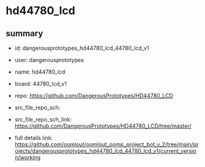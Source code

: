 # hd44780_lcd
 
## summary 
* id: dangerousprototypes_hd44780_lcd_44780_lcd_v1
* user: dangerousprototypes
* name: hd44780_lcd
* board: 44780_lcd_v1
* repo: https://github.com/DangerousPrototypes/HD44780_LCD



* src_file_repo_sch: 
* src_file_repo_sch_link: https://github.com/DangerousPrototypes/HD44780_LCD/tree/master/
* full details link: https://github.com/oomlout/oomlout_oomp_project_bot_v_2/tree/main/projects/dangerousprototypes_hd44780_lcd_44780_lcd_v1/current_version/working  







